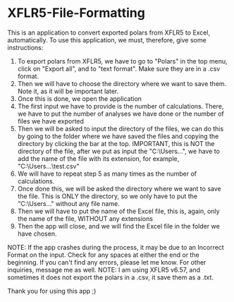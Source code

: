 # XFLR5-File-Formatting
This is an application to convert exported polars from XFLR5 to Excel, automatically.
To use this application, we must, therefore, give some instructions:
1) To export polars from XFLR5, we have to go to "Polars" in the top menu, click on "Export all", and to "text format". Make sure they are in a .csv format.
2) Then we will have to choose the directory where we want to save them. Note it, as it will be important later.
3) Once this is done, we open the application
4) The first input we have to provide is the number of calculations. There, we have to put the number of analyses we have done or the number of files we have exported
5) Then we will be asked to input the directory of the files, we can do this by going to the folder where we have saved the files and copying the directory by clicking the bar at the top. IMPORTANT, this is NOT the directory of the file, after we put as input the "C:\Users...", we have to add the name of the file with its extension, for example, "C:\Users...\test.csv"
6) We will have to repeat step 5 as many times as the number of calculations.
7) Once done this, we will be asked the directory where we want to save the file. This is ONLY the directory, so we only have to put the "C:\Users..." without any file name.
8) Then we will have to put the name of the Excel file, this is, again, only the name of the file, WITHOUT any extensions
9) Then the app will close, and we will find the Excel file in the folder we have chosen.

NOTE: If the app crashes during the process, it may be due to an Incorrect Format on the input. Check for any spaces at either the end or the beginning. If you can't find any errors, please let me know. For other inquiries, message me as well.
NOTE: I am using XFLR5 v6.57, and sometimes it does not export the polars in a .csv, it save them as a .txt. 

Thank you for using this app ;)
